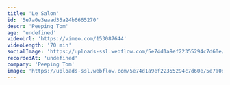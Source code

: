 ```yaml
---
title: 'Le Salon'
id: '5e7a0e3eaad35a24b6665270'
descr: 'Peeping Tom'
age: 'undefined'
videoUrl: 'https://vimeo.com/153087644'
videoLength: '70 min'
socialImage: 'https://uploads-ssl.webflow.com/5e74d1a9ef22355294c7d60e/5e7a0d718b6b9606dbbb7b1c_Le%20Salon_(2004)_Peeping_Tom%C2%A9Marc_Deganck_web.jpg'
recordedAt: 'undefined'
company: 'Peeping Tom'
image: 'https://uploads-ssl.webflow.com/5e74d1a9ef22355294c7d60e/5e7a0d718b6b9606dbbb7b1c_Le%20Salon_(2004)_Peeping_Tom%C2%A9Marc_Deganck_web.jpg'
---
```

